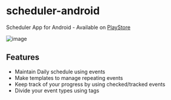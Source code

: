 # scheduler-android

Scheduler App for Android - Available on [PlayStore](https://play.google.com/store/apps/details?id=com.xve.scheduler&pli=1)

![image](https://github.com/xvepkj/scheduler-android/assets/58297494/2ff1578f-f77e-473b-9282-1ae3bcb00bd1)

## Features 
- Maintain Daily schedule using events
- Make templates to manage repeating events
- Keep track of your progress by using checked/tracked events
- Divide your event types using tags



